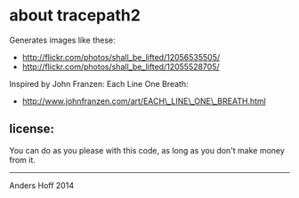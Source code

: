 about tracepath2
=============

Generates images like these: 

   - http://flickr.com/photos/shall_be_lifted/12056535505/ 
   - http://flickr.com/photos/shall_be_lifted/12055528705/ 
   
Inspired by John Franzen: Each Line One Breath:

   - http://www.johnfranzen.com/art/EACH\_LINE\_ONE\_BREATH.html


license:
--------
You can do as you please with this code, as long as you don't make money from
it.


----
Anders Hoff 2014

